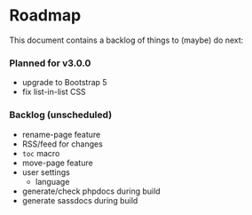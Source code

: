 # Roadmap

This document contains a backlog of things to (maybe) do next:

### Planned for v3.0.0

* upgrade to Bootstrap 5
* fix list-in-list CSS


### Backlog (unscheduled)

* rename-page feature
* RSS/feed for changes
* `toc` macro
* move-page feature
* user settings
  * language
* generate/check phpdocs during build
* generate sassdocs during build
